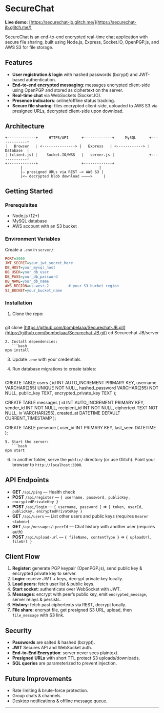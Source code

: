# SecureChat

**Live demo:** [https://securechat-jb.glitch.me/](https://securechat-jb.glitch.me/)

SecureChat is an end-to-end encrypted real-time chat application with secure file sharing, built using Node.js, Express, Socket.IO, OpenPGP.js, and AWS S3 for file storage.

## Features

* **User registration & login** with hashed passwords (bcrypt) and JWT-based authentication.
* **End-to-end encrypted messaging**: messages encrypted client-side using OpenPGP and stored as ciphertext on the server.
* **Real-time chat** via WebSockets (Socket.IO).
* **Presence indicators**: online/offline status tracking.
* **Secure file sharing**: files encrypted client-side, uploaded to AWS S3 via presigned URLs, decrypted client-side upon download.

## Architecture

```
+-------------+     HTTPS/API      +-------------+     MySQL      +-------------+
|   Browser   | <---------------> |   Express   | <------------> |   Database  |
| (client.js) |    Socket.IO/WSS   |   server.js |                +-------------+
+-------------+                    +-------------+
       |                                   |
       |— presigned URLs via REST —> AWS S3 |
       |<— decrypted blob download ————>     |
```

## Getting Started

### Prerequisites

* Node.js (12+)
* MySQL database
* AWS account with an S3 bucket

### Environment Variables

Create a `.env` in `server/`:

```ini
PORT=3000
JWT_SECRET=your_jwt_secret_here
DB_HOST=your_mysql_host
DB_USER=your_db_user
DB_PASS=your_db_password
DB_NAME=your_db_name
AWS_REGION=us-west-2         # your S3 bucket region
S3_BUCKET=your_bucket_name
```

### Installation

1. Clone the repo:

   ```bash
   ```

git clone [https://github.com/bombelaaa/Securechat-JB.git](https://github.com/bombelaaa/Securechat-JB.git)
cd Securechat-JB/server

````
2. Install dependencies:
   ```bash
npm install
````

3. Update `.env` with your credentials.
4. Run database migrations to create tables:

   ```sql
   ```

CREATE TABLE users (
id INT AUTO\_INCREMENT PRIMARY KEY,
username VARCHAR(255) UNIQUE NOT NULL,
hashed\_password VARCHAR(255) NOT NULL,
public\_key TEXT,
encrypted\_private\_key TEXT
);

CREATE TABLE messages (
id INT AUTO\_INCREMENT PRIMARY KEY,
sender\_id INT NOT NULL,
recipient\_id INT NOT NULL,
ciphertext TEXT NOT NULL,
iv VARCHAR(255),
created\_at DATETIME DEFAULT CURRENT\_TIMESTAMP
);

CREATE TABLE presence (
user\_id INT PRIMARY KEY,
last\_seen DATETIME
);

````
5. Start the server:
   ```bash
npm start
````

6. In another folder, serve the `public/` directory (or use Glitch). Point your browser to `http://localhost:3000`.

## API Endpoints

* **GET** `/api/ping` — Health check
* **POST** `/api/register` — `{ username, password, publicKey, encryptedPrivateKey }`
* **POST** `/api/login` — `{ username, password }` ⇒ `{ token, userId, publicKey, encryptedPrivateKey }`
* **GET** `/api/users` — List other users and public keys (requires `Bearer <token>`)
* **GET** `/api/messages/:peerId` — Chat history with another user (requires auth)
* **POST** `/api/upload-url` — `{ fileName, contentType }` ⇒ `{ uploadUrl, fileUrl }`

## Client Flow

1. **Register**: generate PGP keypair (OpenPGP.js), send public key & encrypted private key to server.
2. **Login**: receive JWT + keys, decrypt private key locally.
3. **Load peers**: fetch user list & public keys.
4. **Start socket**: authenticate over WebSocket with JWT.
5. **Messages**: encrypt with peer’s public key, emit `encrypted_message`, server relays & persists.
6. **History**: fetch past ciphertexts via REST, decrypt locally.
7. **File share**: encrypt file, get presigned S3 URL, upload, then `file_message` with S3 link.

## Security

* **Passwords** are salted & hashed (bcrypt).
* **JWT** Secures API and WebSocket auth.
* **End-to-End Encryption**: server never sees plaintext.
* **Presigned URLs** with short TTL protect S3 uploads/downloads.
* **SQL queries** are parameterized to prevent injection.

## Future Improvements

* Rate limiting & brute-force protection.
* Group chats & channels.
* Desktop notifications & offline message queue.

---

